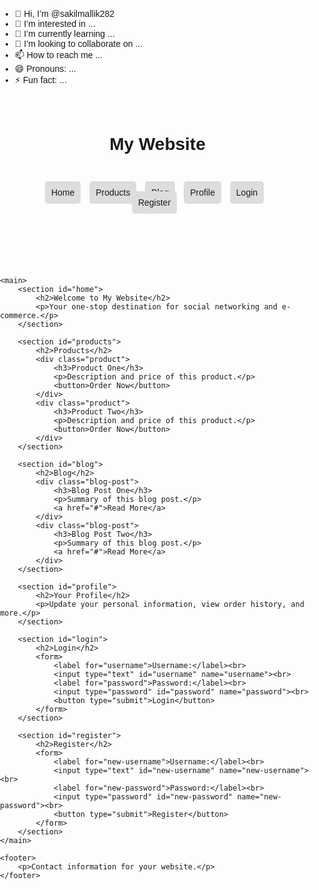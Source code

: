 - 👋 Hi, I’m @sakilmallik282
- 👀 I’m interested in ...
- 🌱 I’m currently learning ...
- 💞️ I’m looking to collaborate on ...
- 📫 How to reach me ...
- 😄 Pronouns: ...
- ⚡ Fun fact: ...

<!---
sakilmallik282/sakilmallik282 is a ✨ special ✨ repository because its `README.md` (this file) appears on your GitHub profile.
You can click the Preview link to take a look at your changes.
---><!DOCTYPE html>
<html lang="en">
<head>
    <meta charset="UTF-8">
    <meta name="viewport" content="width=device-width, initial-scale=1.0">
    <title>My Social and E-commerce Site</title>
    <style>
        body {
            font-family: Arial, sans-serif;
            margin: 0;
            padding: 0;
        }
        header, nav, main, footer {
            padding: 20px;
            text-align: center;
        }
        nav ul {
            list-style: none;
            padding: 0;
        }
        nav ul li {
            display: inline;
            margin-right: 10px;
        }
        nav ul li a {
            text-decoration: none;
            padding: 10px;
            background-color: #ddd;
            border-radius: 5px;
        }
        section {
            margin: 20px 0;
        }
        h2 {
            color: #333;
        }
        .product, .blog-post {
            border: 1px solid #ccc;
            padding: 15px;
            margin: 10px 0;
        }
        .product button, .blog-post a {
            display: inline-block;
            margin-top: 10px;
            padding: 10px;
            background-color: #28a745;
            color: white;
            text-decoration: none;
            border-radius: 5px;
        }
        footer {
            background-color: #f1f1f1;
        }
    </style>
</head>
<body>
    <header>
        <h1>My Website</h1>
        <nav>
            <ul>
                <li><a href="#home">Home</a></li>
                <li><a href="#products">Products</a></li>
                <li><a href="#blog">Blog</a></li>
                <li><a href="#profile">Profile</a></li>
                <li><a href="#login">Login</a></li>
                <li><a href="#register">Register</a></li>
            </ul>
        </nav>
    </header>
    
    <main>
        <section id="home">
            <h2>Welcome to My Website</h2>
            <p>Your one-stop destination for social networking and e-commerce.</p>
        </section>
        
        <section id="products">
            <h2>Products</h2>
            <div class="product">
                <h3>Product One</h3>
                <p>Description and price of this product.</p>
                <button>Order Now</button>
            </div>
            <div class="product">
                <h3>Product Two</h3>
                <p>Description and price of this product.</p>
                <button>Order Now</button>
            </div>
        </section>
        
        <section id="blog">
            <h2>Blog</h2>
            <div class="blog-post">
                <h3>Blog Post One</h3>
                <p>Summary of this blog post.</p>
                <a href="#">Read More</a>
            </div>
            <div class="blog-post">
                <h3>Blog Post Two</h3>
                <p>Summary of this blog post.</p>
                <a href="#">Read More</a>
            </div>
        </section>
        
        <section id="profile">
            <h2>Your Profile</h2>
            <p>Update your personal information, view order history, and more.</p>
        </section>
        
        <section id="login">
            <h2>Login</h2>
            <form>
                <label for="username">Username:</label><br>
                <input type="text" id="username" name="username"><br>
                <label for="password">Password:</label><br>
                <input type="password" id="password" name="password"><br>
                <button type="submit">Login</button>
            </form>
        </section>
        
        <section id="register">
            <h2>Register</h2>
            <form>
                <label for="new-username">Username:</label><br>
                <input type="text" id="new-username" name="new-username"><br>
                <label for="new-password">Password:</label><br>
                <input type="password" id="new-password" name="new-password"><br>
                <button type="submit">Register</button>
            </form>
        </section>
    </main>
    
    <footer>
        <p>Contact information for your website.</p>
    </footer>
</body>
</html>

